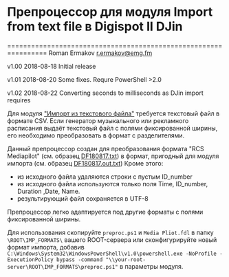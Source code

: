 # Препроцессор для модуля Import from text file в Digispot II DJin
================================================================
Roman Ermakov <r.ermakov@emg.fm>

v1.00 2018-08-18 Initial release

v1.01 2018-08-20 Some fixes. Requre PowerShell >2.0

v1.02 2018-08-22 Converting seconds to milliseconds as DJin import requires


Для модуля ["Импорт из текстового файла"][1] требуется текстовый файл в формате CSV. Если генератор музыкального или рекламного расписания выдаёт текстовый файл с полями фиксированной ширины, его необходимо преобразовать в формат с разделителями.

Данный препроцессор создан для преобразования формата "RCS Mediapilot" (см. образец [DF180817.txt](../blob/master/DF180817.txt)) в формат, пригодный для модуля импорта (см. образец [DF180817.out.txt](../blob/master/DF180817.txt))
Кроме этого:
* из исходного файла удаляются строки с пустым ID_number
* из исходного файла используются только поля Time, ID_number, Duration ,Date, Name.
* результирующий файл сохраняется в UTF-8

Препроцессор легко адаптируется под другие форматы с полями фиксированной ширины.

Для использования скопируйте `preproc.ps1` и `Media Pliot.fdl` в папку `\ROOT\IMP_FORMATS\` вашего ROOT-сервера или сконфигурируйте новый формат импорта, добавив `C:\Windows\System32\WindowsPowerShell\v1.0\powershell.exe -NoProfile -ExecutionPolicy bypass -command "\\your-root-server\ROOT\IMP_FORMATS\preproc.ps1"` в параметры модуля.



[1]: https://redmine.digispot.ru/projects/digispot/wiki/%D0%98%D0%BC%D0%BF%D0%BE%D1%80%D1%82_%D0%BF%D0%BE_%D0%B8%D0%BC%D0%B5%D0%BD%D0%B8_%D1%84%D0%B0%D0%B9%D0%BB%D0%B0_%D0%B8%D0%B7_%D1%84%D0%B0%D0%B9%D0%BB%D0%BE%D0%B2%D0%BE%D0%B9_%D1%81%D0%B8%D1%81%D1%82%D0%B5%D0%BC%D1%8B_%D0%B2_%D1%83%D0%B6%D0%B5_%D1%81%D0%BE%D0%B7%D0%B4%D0%B0%D0%BD%D0%BD%D1%8B%D0%B9_%D1%88%D0%B0%D0%B1%D0%BB%D0%BE%D0%BD